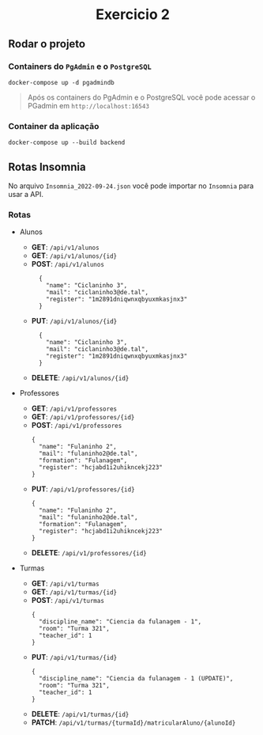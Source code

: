 <div align="center">
  <h1>Exercicio 2</h1>
</div>

## Rodar o projeto

### Containers do `PgAdmin` e o `PostgreSQL`

```
docker-compose up -d pgadmindb
```

> Após os containers do PgAdmin e o PostgreSQL você pode acessar o PGadmin em `http://localhost:16543`


### Container da aplicação

```
docker-compose up --build backend
```

## Rotas Insomnia

No arquivo `Insomnia_2022-09-24.json` você pode importar no `Insomnia` para usar a API.

### Rotas

- Alunos
  - **GET**: `/api/v1/alunos`
  - **GET**: `/api/v1/alunos/{id}`
  - **POST**: `/api/v1/alunos`
    ```
      {
        "name": "Ciclaninho 3",
        "mail": "ciclaninho3@de.tal",
        "register": "1m2891dniqwnxqbyuxmkasjnx3"
      }
    ```
  - **PUT**: `/api/v1/alunos/{id}`
    ```
      {
        "name": "Ciclaninho 3",
        "mail": "ciclaninho3@de.tal",
        "register": "1m2891dniqwnxqbyuxmkasjnx3"
      }
    ```
  - **DELETE**: `/api/v1/alunos/{id}`

- Professores
  - **GET**: `/api/v1/professores`
  - **GET**: `/api/v1/professores/{id}`
  - **POST**: `/api/v1/professores`
    ```
    {
      "name": "Fulaninho 2",
      "mail": "fulaninho2@de.tal",
      "formation": "Fulanagem",
      "register": "hcjabd1i2uhikncekj223"
    }
    ```
  - **PUT**: `/api/v1/professores/{id}`
    ```
    {
      "name": "Fulaninho 2",
      "mail": "fulaninho2@de.tal",
      "formation": "Fulanagem",
      "register": "hcjabd1i2uhikncekj223"
    }
    ```
  - **DELETE**: `/api/v1/professores/{id}`

- Turmas
  - **GET**: `/api/v1/turmas`
  - **GET**: `/api/v1/turmas/{id}`
  - **POST**: `/api/v1/turmas`
    ```
    {
      "discipline_name": "Ciencia da fulanagem - 1",
      "room": "Turma 321",
      "teacher_id": 1
    }
    ```
  - **PUT**: `/api/v1/turmas/{id}`
    ```
    {
      "discipline_name": "Ciencia da fulanagem - 1 (UPDATE)",
      "room": "Turma 321",
      "teacher_id": 1
    }
    ```
  - **DELETE**: `/api/v1/turmas/{id}`
  - **PATCH**: `/api/v1/turmas/{turmaId}/matricularAluno/{alunoId}`
